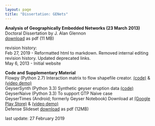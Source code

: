 ```yaml
---
layout: page
title: "Dissertation: GENets"
---
```


<P>
<b>Analysis of Geographically Embedded Networks (23 March 2013)</b><br />
Doctoral Dissertation by J. Alan Glennon<br />
<a href="https://alanglennon.com/public/genets/GlennonPhD.pdf">download</a> as pdf (11 MB)<br>
</P>
<P>
revision history:<br />
Feb 27, 2019 - Reformatted html to markdown. Removed internal editing revision history. Updated deprecated links.<br />
May 6, 2013 - Initial website
</P>




<P>
<b>Code and Supplementary Material</b><br>
Flowpy (Python 2.7) Interaction matrix to flow shapefile creator. <a href="https://github.com/glennon/FlowpyGIS/">(code)</a> & <a href="https://vimeo.com/9264988">(video demo)</a><br>
GeyserSynth (Python 3.3) Synthetic geyser eruption data <a href="https://alanglennon.com/public/genets/syntheruptmodule.txt">(code)</a><br> 
GeyserNaive (Python 3.3) To support GTP Naive case<br>
GeyserTimes (Android; formerly Geyser Notebook) Download at <a href="https://play.google.com/store/apps/details?id=org.application.geysertimes">(Google Play Store)</a> & <a href="http://www.youtube.com/watch?v=62SWtJdahm8">(video demo)</a><br>
Defense Slideset <a href="https://alanglennon.com/public/genets/GENetsDefense26.pdf">download</a> as pdf (12MB)
</P>

<P>
last update: 27 February 2019
</P>

